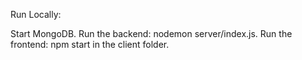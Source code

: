 Run Locally:

Start MongoDB.
Run the backend: nodemon server/index.js.
Run the frontend: npm start in the client folder.